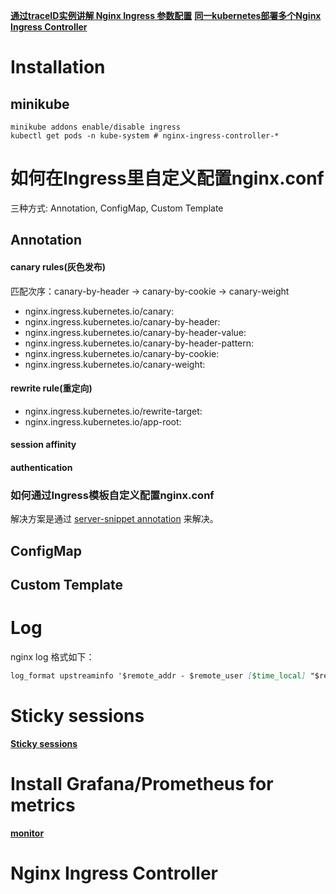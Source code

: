 
**[通过traceID实例讲解 Nginx Ingress 参数配置](https://mp.weixin.qq.com/s/tF0A04ZzKzy32c0nu9DUqA)**
**[同一kubernetes部署多个Nginx Ingress Controller](https://mp.weixin.qq.com/s/603OMSae70tNVM27iSV4sQ)**

# Installation

## minikube
```shell script
minikube addons enable/disable ingress
kubectl get pods -n kube-system # nginx-ingress-controller-*
```



# 如何在Ingress里自定义配置nginx.conf
三种方式: Annotation, ConfigMap, Custom Template


## Annotation

#### canary rules(灰色发布)
匹配次序：canary-by-header -> canary-by-cookie -> canary-weight
* nginx.ingress.kubernetes.io/canary: 
* nginx.ingress.kubernetes.io/canary-by-header:
* nginx.ingress.kubernetes.io/canary-by-header-value:
* nginx.ingress.kubernetes.io/canary-by-header-pattern:
* nginx.ingress.kubernetes.io/canary-by-cookie:
* nginx.ingress.kubernetes.io/canary-weight:

#### rewrite rule(重定向)
* nginx.ingress.kubernetes.io/rewrite-target:
* nginx.ingress.kubernetes.io/app-root:


#### session affinity


#### authentication



### 如何通过Ingress模板自定义配置nginx.conf
解决方案是通过 [server-snippet annotation](https://kubernetes.github.io/ingress-nginx/user-guide/nginx-configuration/annotations/#server-snippet) 来解决。


## ConfigMap



## Custom Template


# Log
nginx log 格式如下：
```markdown
log_format upstreaminfo '$remote_addr - $remote_user [$time_local] "$request" $status $body_bytes_sent "$http_referer" "$http_user_agent" $request_length $request_time [$proxy_upstream_name] [$proxy_alternative_upstream_name] $upstream_addr $upstream_response_length $upstream_response_time $upstream_status $req_id';
```


# Sticky sessions
**[Sticky sessions](https://github.com/kubernetes/ingress-nginx/blob/master/docs/examples/affinity/cookie/README.md)**

# Install Grafana/Prometheus for metrics
**[monitor](https://kubernetes.github.io/ingress-nginx/user-guide/monitoring/)**


# Nginx Ingress Controller
